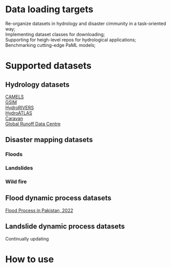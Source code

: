 # Data loading targets
Re-organize datasets in hydrology and disaster cimmunity in a task-oriented way;  
Implementing dataset classes for downloading;  
Supporting for heigh-level repos for hydrological applications;  
Benchmarking cutting-edge PaML models;   

# Supported datasets
## Hydrology datasets 
[CAMELS](https://ral.ucar.edu/solutions/products/camels)  
[GSIM](https://doi.pangaea.de/10.1594/PANGAEA.887477)   
[HydroRIVERS](https://www.hydrosheds.org/)  
[HydroATLAS](https://www.hydrosheds.org/hydroatlas)  
[Caravan](https://github.com/kratzert/Caravan/)  
[Global Runoff Data Centre](https://www.bafg.de/GRDC/EN/Home/homepage_node.html)    

## Disaster mapping datasets
### Floods

### Landslides

### Wild fire

## Flood dynamic process datasets
[Flood Process in Pakistan, 2022](https://github.com/zhu-xlab/ML4Earth-Hackathon-2023)

## Landslide dynamic process datasets

Continually updating


# How to use 
